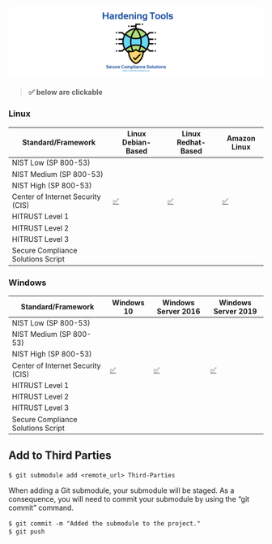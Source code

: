 ![](https://github.com/Secure-Compliance-Solutions-LLC/Hardening/raw/main/HardeningTools.png)

> #### :white_check_mark: below are clickable

### Linux

| Standard/Framework                | Linux Debian-Based | Linux Redhat-Based |Amazon Linux        |
| --------------------------------- | ------------------ | ------------------ | ------------------ |
| NIST Low (SP 800-53)           |                    |                    |                    |
| NIST Medium (SP 800-53)        |                    |                    |                    |
| NIST High (SP 800-53)          |                    |                    |                    |
| Center of Internet Security (CIS) |[:white_check_mark:](/Compliance-Linux/CIS)|[:white_check_mark:](/Compliance-Linux/CIS)|[:white_check_mark:](/Compliance-Linux/CIS)|
| HITRUST Level 1                   |                    |                    |                    |
| HITRUST Level 2                   |                    |                    |                    |
| HITRUST Level 3                   |                    |                    |                    |
|Secure Compliance Solutions Script |                    |                    |                    |



### Windows

| Standard/Framework                | Windows 10 | Windows Server 2016 | Windows Server 2019 |
| --------------------------------- | ---------- | ------------------- | ------------------- |
| NIST Low (SP 800-53)           |            |                     |                     |
| NIST Medium (SP 800-53)        |            |                     |                     |
| NIST High (SP 800-53)          |            |                     |                     |
| Center of Internet Security (CIS) |[:white_check_mark:](/Compliance-Windows/CIS)|[:white_check_mark:](/Compliance-Windows/CIS)|[:white_check_mark:](/Compliance-Windows/CIS)|
| HITRUST Level 1                   |            |                     |                     |
| HITRUST Level 2                   |            |                     |                     |
| HITRUST Level 3                   |            |                     |                     |
|Secure Compliance Solutions Script |            |                     |                     |




## Add to Third Parties

```
$ git submodule add <remote_url> Third-Parties
```

When adding a Git submodule, your submodule will be staged. As a consequence, you will need to commit your submodule by using the “git commit” command.

````
$ git commit -m "Added the submodule to the project."
$ git push
````



